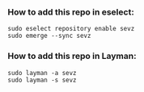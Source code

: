 ### How to add this repo in eselect:

    sudo eselect repository enable sevz
    sudo emerge --sync sevz

### How to add this repo in Layman:

    sudo layman -a sevz
    sudo layman -s sevz

